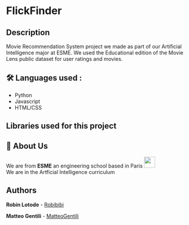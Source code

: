 # FlickFinder


## Description
Movie Recommendation System project we made as part of our Artificial Intelligence major at ESME.
We used the Educational edition of the Movie Lens public dataset for user ratings and movies.

## 🛠 Languages used :
  * Python
  * Javascript
  * HTML/CSS
  

## Libraries used for this project 


## 🚀 About Us
We are from **ESME** an engineering school based in Paris 
<img src="https://www.esme.fr/wp-content/themes/esme-theme-v2/images/design/logo_esme.png"  width="30" height="30">  
We are in the Artficial Intelligence curriculum  



## Authors

**Robin Lotode** - [Robibibi](https://github.com/Robibibi)

**Matteo Gentili** - [MatteoGentili](https://github.com/MatteoGentili)
